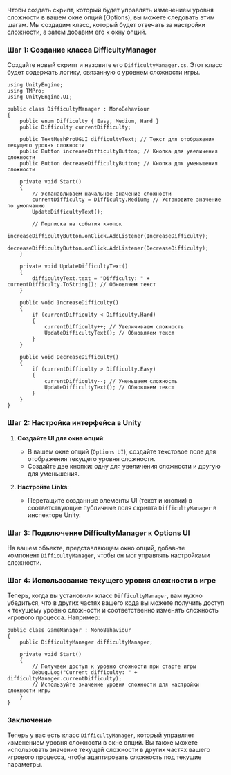 Чтобы создать скрипт, который будет управлять изменением уровня сложности в вашем окне опций (Options), вы можете следовать этим шагам. Мы создадим класс, который будет отвечать за настройки сложности, а затем добавим его к окну опций.

### Шаг 1: Создание класса DifficultyManager

Создайте новый скрипт и назовите его `DifficultyManager.cs`. Этот класс будет содержать логику, связанную с уровнем сложности игры.
```
using UnityEngine;
using TMPro;
using UnityEngine.UI;

public class DifficultyManager : MonoBehaviour
{
    public enum Difficulty { Easy, Medium, Hard }
    public Difficulty currentDifficulty;

    public TextMeshProUGUI difficultyText; // Текст для отображения текущего уровня сложности
    public Button increaseDifficultyButton; // Кнопка для увеличения сложности
    public Button decreaseDifficultyButton; // Кнопка для уменьшения сложности

    private void Start()
    {
        // Устанавливаем начальное значение сложности
        currentDifficulty = Difficulty.Medium; // Установите значение по умолчанию
        UpdateDifficultyText();

        // Подписка на события кнопок
        increaseDifficultyButton.onClick.AddListener(IncreaseDifficulty);
        decreaseDifficultyButton.onClick.AddListener(DecreaseDifficulty);
    }

    private void UpdateDifficultyText()
    {
        difficultyText.text = "Difficulty: " + currentDifficulty.ToString(); // Обновляем текст
    }

    public void IncreaseDifficulty()
    {
        if (currentDifficulty < Difficulty.Hard)
        {
            currentDifficulty++; // Увеличиваем сложность
            UpdateDifficultyText(); // Обновляем текст
        }
    }

    public void DecreaseDifficulty()
    {
        if (currentDifficulty > Difficulty.Easy)
        {
            currentDifficulty--; // Уменьшаем сложность
            UpdateDifficultyText(); // Обновляем текст
        }
    }
}
```
### Шаг 2: Настройка интерфейса в Unity

1. **Создайте UI для окна опций**:
    
    - В вашем окне опций (`Options UI`), создайте текстовое поле для отображения текущего уровня сложности.
    - Создайте две кнопки: одну для увеличения сложности и другую для уменьшения.
2. **Настройте Links**:
    
    - Перетащите созданные элементы UI (текст и кнопки) в соответствующие публичные поля скрипта `DifficultyManager` в инспекторе Unity.

### Шаг 3: Подключение DifficultyManager к Options UI

На вашем объекте, представляющем окно опций, добавьте компонент `DifficultyManager`, чтобы он мог управлять настройками сложности.

### Шаг 4: Использование текущего уровня сложности в игре

Теперь, когда вы установили класс `DifficultyManager`, вам нужно убедиться, что в других частях вашего кода вы можете получить доступ к текущему уровню сложности и соответственно изменять сложность игрового процесса. Например:
```
public class GameManager : MonoBehaviour
{
    public DifficultyManager difficultyManager;

    private void Start()
    {
        // Получаем доступ к уровню сложности при старте игры
        Debug.Log("Current difficulty: " + difficultyManager.currentDifficulty);
        // Используйте значение уровня сложности для настройки сложности игры
    }
}
```
### Заключение

Теперь у вас есть класс `DifficultyManager`, который управляет изменением уровня сложности в окне опций. Вы также можете использовать значение текущей сложности в других частях вашего игрового процесса, чтобы адаптировать сложность под текущие параметры.